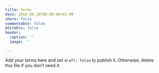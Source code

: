 ```yaml
---
title: Terms
date: 2018-06-28T00:00:00+01:00
share: false
commentable: false
editable: false
header:
  caption: ''
  image: ''

---
```

Add your terms here and set `draft: false` to publish it. Otherwise, delete this file if you don't need it.
